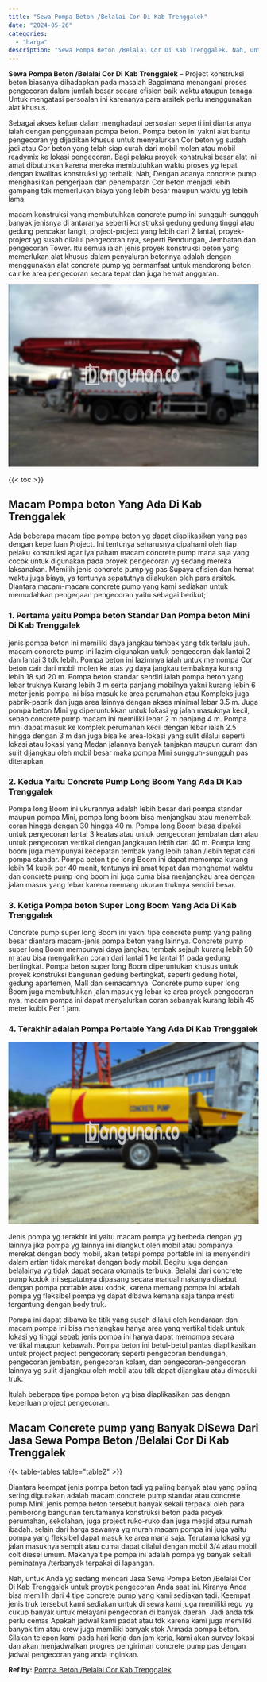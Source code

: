 ```yaml
---
title: "Sewa Pompa Beton /Belalai Cor Di Kab Trenggalek"
date: "2024-05-26"
categories: 
  - "harga"
description: "Sewa Pompa Beton /Belalai Cor Di Kab Trenggalek. Nah, untuk Anda yg sedang mencari Jasa Sewa Pompa Beton /Belalai Cor Di Kab Trenggalek untuk proyek pengecor..."
---
```


**Sewa Pompa Beton /Belalai Cor Di Kab Trenggalek** – Project konstruksi beton biasanya dihadapkan pada masalah Bagaimana menangani proses pengecoran dalam jumlah besar secara efisien baik waktu ataupun tenaga. Untuk mengatasi persoalan ini karenanya para arsitek perlu menggunakan alat khusus.

Sebagai akses keluar dalam menghadapi persoalan seperti ini diantaranya ialah dengan penggunaan pompa beton. Pompa beton ini yakni alat bantu pengecoran yg dijadikan khusus untuk menyalurkan Cor beton yg sudah jadi atau Cor beton yang telah siap curah dari mobil molen atau mobil readymix ke lokasi pengecoran. Bagi pelaku proyek konstruksi besar alat ini amat dibutuhkan karena mereka membutuhkan waktu proses yg tepat dengan kwalitas konstruksi yg terbaik. Nah, Dengan adanya concrete pump menghasilkan pengerjaan dan penempatan Cor beton menjadi lebih gampang tdk memerlukan biaya yang lebih besar maupun waktu yg lebih lama.

macam konstruksi yang membutuhkan concrete pump ini sungguh-sungguh banyak jenisnya di antaranya seperti konstruksi gedung gedung tinggi atau gedung pencakar langit, project-project yang lebih dari 2 lantai, proyek-project yg susah dilalui pengecoran nya, seperti Bendungan, Jembatan dan pengecoran Tower. Itu semua ialah jenis proyek konstruksi beton yang memerlukan alat khusus dalam penyaluran betonnya adalah dengan menggunakan alat concrete pump yg bermanfaat untuk mendorong beton cair ke area pengecoran secara tepat dan juga hemat anggaran.

![Sewa Pompa Beton /Belalai Cor Di Kab Trenggalek](/images/sewa-concrete-pump-25.png)

{{< toc >}}

## Macam Pompa beton Yang Ada Di Kab Trenggalek

Ada beberapa macam tipe pompa beton yg dapat diaplikasikan yang pas dengan keperluan Project. Ini tentunya seharusnya dipahami oleh tiap pelaku konstruksi agar iya paham macam concrete pump mana saja yang cocok untuk digunakan pada proyek pengecoran yg sedang mereka laksanakan. Memilih jenis concrete pump yg pas Supaya efisien dan hemat waktu juga biaya, ya tentunya sepatutnya dilakukan oleh para arsitek. Diantara macam-macam concrete pump yang kami sediakan untuk memudahkan pengerjaan pengecoran yaitu sebagai berikut;

### 1\. Pertama yaitu Pompa beton Standar Dan Pompa beton Mini Di Kab Trenggalek

jenis pompa beton ini memiliki daya jangkau tembak yang tdk terlalu jauh. macam concrete pump ini lazim digunakan untuk pengecoran dak lantai 2 dan lantai 3 tdk lebih. Pompa beton ini lazimnya ialah untuk memompa Cor beton cair dari mobil molen ke atas yg daya jangkau tembaknya kurang lebih 18 s/d 20 m. Pompa beton standar sendiri ialah pompa beton yang lebar truknya Kurang lebih 3 m serta panjang mobilnya yakni kurang lebih 6 meter jenis pompa ini bisa masuk ke area perumahan atau Kompleks juga pabrik-pabrik dan juga area lainnya dengan akses minimal lebar 3.5 m. Juga pompa beton Mini yg diperuntukkan untuk lokasi yg jalan masuknya kecil, sebab concrete pump macam ini memiliki lebar 2 m panjang 4 m. Pompa mini dapat masuk ke komplek perumahan kecil dengan lebar ialah 2.5 hingga dengan 3 m dan juga bisa ke area-lokasi yang sulit dilalui seperti lokasi atau lokasi yang Medan jalannya banyak tanjakan maupun curam dan sulit dijangkau oleh mobil besar maka pompa Mini sungguh-sungguh pas diterapkan.

### 2\. Kedua Yaitu Concrete Pump Long Boom Yang Ada Di Kab Trenggalek

Pompa long Boom ini ukurannya adalah lebih besar dari pompa standar maupun pompa Mini, pompa long boom bisa menjangkau atau menembak coran hingga dengan 30 hingga 40 m. Pompa long Boom biasa dipakai untuk pengecoran lantai 3 keatas atau untuk pengecoran jembatan dan atau untuk pengecoran vertikal dengan jangkauan lebih dari 40 m. Pompa long boom juga mempunyai kecepatan tembak yang lebih tahan /lebih tepat dari pompa standar. Pompa beton tipe long Boom ini dapat memompa kurang lebih 14 kubik per 40 menit, tentunya ini amat tepat dan menghemat waktu dan concrete pump long boom ini juga cuma bisa menjangkau area dengan jalan masuk yang lebar karena memang ukuran truknya sendiri besar.

### 3\. Ketiga Pompa beton Super Long Boom Yang Ada Di Kab Trenggalek

Concrete pump super long Boom ini yakni tipe concrete pump yang paling besar diantara macam-jenis pompa beton yang lainnya. Concrete pump super long Boom mempunyai daya jangkau tembak sejauh kurang lebih 50 m atau bisa mengalirkan coran dari lantai 1 ke lantai 11 pada gedung bertingkat. Pompa beton super long Boom diperuntukan khusus untuk proyek konstruksi bangunan gedung bertingkat, seperti gedung hotel, gedung apartemen, Mall dan semacamnya. Concrete pump super long Boom juga membutuhkan jalan masuk yg lebar ke area proyek pengecoran nya. macam pompa ini dapat menyalurkan coran sebanyak kurang lebih 45 meter kubik Per 1 jam.

### 4\. Terakhir adalah Pompa Portable Yang Ada Di Kab Trenggalek

![Sewa Pompa Beton /Belalai Cor Di Kab Trenggalek](/images/sewa-concrete-pump-09.png)

Jenis pompa yg terakhir ini yaitu macam pompa yg berbeda dengan yg lainnya jika pompa yg lainnya ini diangkut oleh mobil atau pompanya merekat dengan body mobil, akan tetapi pompa portable ini ia menyendiri dalam artian tidak merekat dengan body mobil. Begitu juga dengan belalainya yg tidak dapat secara otomatis terbuka. Belalai dari concrete pump kodok ini sepatutnya dipasang secara manual makanya disebut dengan pompa portable atau kodok, karena memang pompa ini adalah pompa yg fleksibel pompa yg dapat dibawa kemana saja tanpa mesti tergantung dengan body truk.

Pompa ini dapat dibawa ke titik yang susah dilalui oleh kendaraan dan macam pompa ini bisa menjangkau hanya area yang vertikal tidak untuk lokasi yg tinggi sebab jenis pompa ini hanya dapat memompa secara vertikal maupun kebawah. Pompa beton ini betul-betul pantas diaplikasikan untuk project project pengecoran; seperti pengecoran bendungan, pengecoran jembatan, pengecoran kolam, dan pengecoran-pengecoran lainnya yg sulit dijangkau oleh mobil atau tdk dapat dijangkau atau dimasuki truk.

Itulah beberapa tipe pompa beton yg bisa diaplikasikan pas dengan keperluan project pengecoran.

## Macam Concrete pump yang Banyak DiSewa Dari Jasa Sewa Pompa Beton /Belalai Cor Di Kab Trenggalek

{{< table-tables table="table2" >}}

Diantara keempat jenis pompa beton tadi yg paling banyak atau yang paling sering digunakan adalah macam concrete pump standar atau concrete pump Mini. jenis pompa beton tersebut banyak sekali terpakai oleh para pemborong bangunan terutamanya konstruksi beton pada proyek perumahan, sekolahan, juga project ruko-ruko dan juga mesjid atau rumah ibadah. selain dari harga sewanya yg murah macam pompa ini juga yaitu pompa yang fleksibel dapat masuk ke area mana saja. Terutama lokasi yg jalan masuknya sempit atau cuma dapat dilalui dengan mobil 3/4 atau mobil colt diesel umum. Makanya tipe pompa ini adalah pompa yg banyak sekali peminatnya /terbanyak terpakai di lapangan.

Nah, untuk Anda yg sedang mencari Jasa Sewa Pompa Beton /Belalai Cor Di Kab Trenggalek untuk proyek pengecoran Anda saat ini. Kiranya Anda bisa memilih dari 4 tipe concrete pump yang kami sediakan tadi. Keempat jenis truk tersebut kami sediakan untuk di sewa kami juga memiliki regu yg cukup banyak untuk melayani pengecoran di banyak daerah. Jadi anda tdk perlu cemas Apakah jadwal kami padat atau tdk karena kami juga memiliki banyak tim atau crew juga memiliki banyak stok Armada pompa beton. Silakan telepon kami pada hari kerja dan jam kerja, kami akan survey lokasi dan akan menjadwalkan progres pengiriman concrete pump pas dengan jadwal pengecoran yang anda inginkan.

**Ref by:** [Pompa Beton /Belalai Cor Kab Trenggalek](https://id.wikipedia.org/wiki/Pompa)
